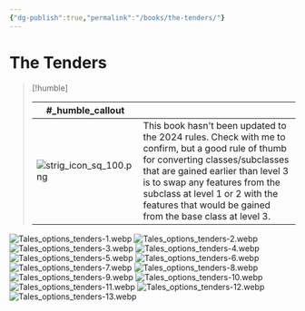```yaml
---
{"dg-publish":true,"permalink":"/books/the-tenders/"}
---
```


# The Tenders

> [!humble] 
>  
>   #_humble_callout  |       |
>  | --- | --- |
>  ![strig_icon_sq_100.png](/img/user/assets/strig_icon_sq_100.png) | This book hasn't been updated to the 2024 rules. Check with me to confirm, but a good rule of thumb for converting classes/subclasses that are gained earlier than level 3 is to swap any features from the subclass at level 1 or 2 with the features that would be gained from the base class at level 3. |


![Tales_options_tenders-1.webp](/img/user/assets/Books/The%20Tenders/Tales_options_tenders-1.webp)
![Tales_options_tenders-2.webp](/img/user/assets/Books/The%20Tenders/Tales_options_tenders-2.webp)
![Tales_options_tenders-3.webp](/img/user/assets/Books/The%20Tenders/Tales_options_tenders-3.webp)
![Tales_options_tenders-4.webp](/img/user/assets/Books/The%20Tenders/Tales_options_tenders-4.webp)
![Tales_options_tenders-5.webp](/img/user/assets/Books/The%20Tenders/Tales_options_tenders-5.webp)
![Tales_options_tenders-6.webp](/img/user/assets/Books/The%20Tenders/Tales_options_tenders-6.webp)
![Tales_options_tenders-7.webp](/img/user/assets/Books/The%20Tenders/Tales_options_tenders-7.webp)
![Tales_options_tenders-8.webp](/img/user/assets/Books/The%20Tenders/Tales_options_tenders-8.webp)
![Tales_options_tenders-9.webp](/img/user/assets/Books/The%20Tenders/Tales_options_tenders-9.webp)
![Tales_options_tenders-10.webp](/img/user/assets/Books/The%20Tenders/Tales_options_tenders-10.webp)
![Tales_options_tenders-11.webp](/img/user/assets/Books/The%20Tenders/Tales_options_tenders-11.webp)
![Tales_options_tenders-12.webp](/img/user/assets/Books/The%20Tenders/Tales_options_tenders-12.webp)
![Tales_options_tenders-13.webp](/img/user/assets/Books/The%20Tenders/Tales_options_tenders-13.webp)

